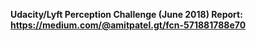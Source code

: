 **Udacity/Lyft Perception Challenge (June 2018) Report: https://medium.com/@amitpatel.gt/fcn-571881788e70**
